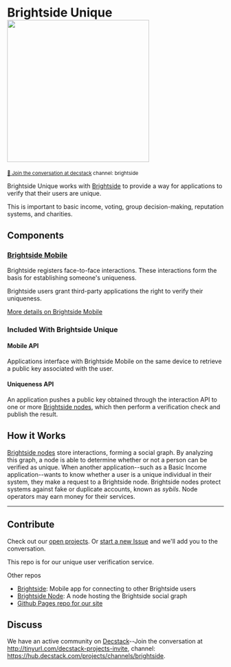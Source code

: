 # Brightside Unique <img width="330px" src="images/brightside.svg"/>
<sup>[💬 Join the conversation at decstack](http://tinyurl.com/decstack-projects-invite) channel: brightside</sup>

Brightside Unique works with [Brightside](https://github.com/Brightside-Social/brightside) to provide a way for applications to verify that their users are unique.

This is important to basic income, voting, group decision-making, reputation systems, and charities.

## Components
### [Brightside Mobile](https://github.com/Brightside-Social/brightside)
Brightside registers face-to-face interactions. These interactions form the basis for establishing someone's uniqueness.

Brightside users grant third-party applications the right to verify their uniqueness.

[More details on Brightside Mobile](https://github.com/Brightside-Social/brightside/wiki/Brightside-Mobile)

### Included With Brightside Unique
#### Mobile API
Applications interface with Brightside Mobile on the same device to retrieve a public key associated with the user.
#### Uniqueness API
An application pushes a public key obtained through the interaction API to one or more [Brightside nodes](https://github.com/Brightside-Social/brightside-node), which then perform a verification check and publish the result.

## How it Works
[Brightside nodes](https://github.com/Brightside-Social/brightside-node) store interactions, forming a social graph. By analyzing this graph, a node is able to determine whether or not a person can be verified as unique. When another application--such as a Basic Income application--wants to know whether a user is a unique individual in their system, they make a request to a Brightside node. Brightside nodes protect systems against fake or duplicate accounts, known as _sybils_. Node operators may earn money for their services.

---
## Contribute

Check out our [open projects](https://github.com/orgs/Brightside-Social/projects).  Or [start a new Issue](https://github.com/Brightside-Social/brightside/issues) and we'll add you to the conversation.

This repo is for our unique user verification service.

Other repos
* [Brightside](https://github.com/Brightside-Social/brightside): Mobile app for connecting to other Brightside users
* [Brightside Node](https://github.com/Brightside-Social/brightside-node): A node hosting the Brightside social graph
* [Github Pages repo for our site](https://github.com/Brightside-Social/Brightside-Social.github.io)

## Discuss

We have an active community on [Decstack](http://decstack.com/)--Join the conversation at http://tinyurl.com/decstack-projects-invite, channel: https://hub.decstack.com/projects/channels/brightside.
